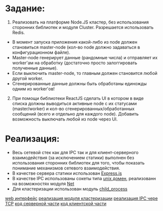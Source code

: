 # Задание:
1. Реализовать на платформе Node.JS кластер, без использования сторонних библиотек и модуля Cluster. Разрешается использовать Redis.
- В момент запуска приложения какой-либо из node должен становиться master-node (кол-во node должно задаваться в конфигурационном файле).
- Master-node генерирует данные (рандомные числа) и отправляет их worker'ам на обработку (достаточно просто залоггировать полученные данные).
- Если выключить master-node, то главным должен становится любой другой worker.
- Сгенерированные данные должны быть обработаны единожды одним из worker'ов!

2. При помощи библиотеки ReactJS сделать UI в котором в виде списка должны выводиться активные node с их статусами (master/worker) 
и кол-во сгенерированных/обработанных сообщений (всего и отдельно для каждого node). Добавить возможность выключать любой из node через UI.


# Реализация:
- Весь сетевой стек как для IPC так и для клиент-серверного взаимодействия (за исключением статики) выполнен без использования сторонних библиотек для того, чтобы показать понимание механизмов сетевого взаимодействия.
- В качестве сервера статики использован [Express.js](https://expressjs.com/ru/)
- В качестве IPC использованы сокеты типа [unix домен](https://ru.wikipedia.org/wiki/%D0%A1%D0%BE%D0%BA%D0%B5%D1%82_%D0%B4%D0%BE%D0%BC%D0%B5%D0%BD%D0%B0_Unix), реализованн на возможностях модуля [Net](https://nodejs.org/api/net.html)
- Для кластеризации использован модуль [child_process](https://nodejs.org/api/child_process.html)

[web интерфейс](https://work.lastuniverse.ru/)
[реализация модуля кластеризации](https://github.com/lastuniverse/demo/tree/master/modules/cluster)
[реализация IPC чере TCP](https://github.com/lastuniverse/demo/tree/master/modules/network)
[код серверной части](https://github.com/lastuniverse/demo)
[код клиентской части](https://github.com/lastuniverse/demo/tree/master/public/src)
